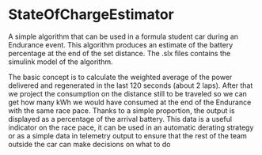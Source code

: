 # StateOfChargeEstimator
A simple algorithm that can be used in a formula student car during an Endurance event. This algorithm produces an estimate of the battery percentage at the end of the set distance. The .slx files contains the simulink model of the algorithm.

The basic concept is to calculate the weighted average of the power delivered and regenerated in the last 120 seconds (about 2 laps). After that we project the consumption on the distance still to be traveled so we can get how many kWh we would have consumed at the end of the Endurance with the same race pace. Thanks to a simple proportion, the output is displayed as a percentage of the arrival battery. This data is a useful indicator on the race pace, it can be used in an automatic derating strategy or as a simple data in telemetry output to ensure that the rest of the team outside the car can make decisions on what to do
